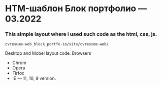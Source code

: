 # HTM-шаблон Блок портфолио — 03.2022
### This simple layout where i used such code as the html, css, js.

`cvresume-web_block_portfo-io/site/cvresume-web/`

Desktop and Mobel layout code.
Browsers
- Chrom
- Opera
- Firfox
- IE — 11, 10, 9 version.
